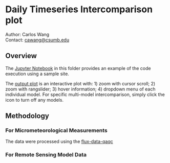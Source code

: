 # Daily Timeseries Intercomparison plot 

Author: Carlos Wang <br/>
Contact: cawang@csumb.edu

## Overview
The [Jupyter Notebook](https://github.com/wang6978/flux-data-intercomparison/blob/master/Timeseries/Daily/Daily_Intercomparison.ipynb) in this folder provides an example of the code execution using a sample site. </br>

The [output plot](https://github.com/wang6978/flux-data-intercomparison/blob/master/Timeseries/Daily/Daily_Plot.mov) is an interactive plot with: 1) zoom with cursor scroll; 2) zoom with rangslider; 3) hover information; 4) dropdown menu of each individual model. For specific multi-model intercomparison, simply click the icon to turn off any models.

## Methodology
### For Micrometeorological Measurements 
The data were processed using the [flux-data-qaqc](https://flux-data-qaqc.readthedocs.io/en/latest/)
  
### For Remote Sensing Model Data 
